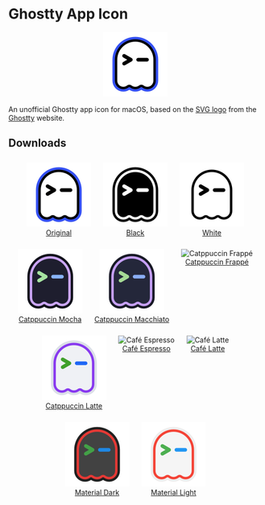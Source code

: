 # Ghostty App Icon

<p align="center">
  <img src="./iconsets/ghostty-original.iconset/icon_128x128@2x.png" alt="Ghostty Original" width="128" height="128">
</p>

An unofficial Ghostty app icon for macOS, based on the [SVG logo](https://ghostty.org/_next/static/media/ghostty-logo.6cca3a6b.svg) from the [Ghostty](https://ghostty.org/download) website.

## Downloads
    
<div style="display: flex; flex-wrap: wrap; flex-direction: row; justify-content: center; gap: 8px;">
  <div style="flex: 0 0 auto; text-align: center; padding: 8px;">
    <div><img src="./iconsets/ghostty-original.iconset/icon_128x128@2x.png" alt="Original" width="128" height="128"></div>
    <div><a href="https://github.com/lukejanicke/ghostty-app-icon/releases/latest/download/ghostty-original.icns">Original</a></div>
  </div>
  <div style="flex: 0 0 auto; text-align: center; padding: 8px;">
    <div><img src="./iconsets/ghostty-black.iconset/icon_128x128@2x.png" alt="Black" width="128" height="128"></div>
    <div><a href="https://github.com/lukejanicke/ghostty-app-icon/releases/latest/download/ghostty-black.icns">Black</a></div>
  </div>
  <div style="flex: 0 0 auto; text-align: center; padding: 8px;">
    <div><img src="./iconsets/ghostty-white.iconset/icon_128x128@2x.png" alt="White" width="128" height="128"></div>
    <div><a href="https://github.com/lukejanicke/ghostty-app-icon/releases/latest/download/ghostty-white.icns">White</a></div>
  </div>
  <div style="flex: 0 0 auto; text-align: center; padding: 8px;">
    <div><img src="./iconsets/ghostty-catppuccin-mocha.iconset/icon_128x128@2x.png" alt="Catppuccin Mocha" width="128" height="128"></div>
    <div><a href="https://github.com/lukejanicke/ghostty-app-icon/releases/latest/download/ghostty-catppuccin-mocha.icns">Catppuccin Mocha</a></div>
  </div>
  <div style="flex: 0 0 auto; text-align: center; padding: 8px;">
    <div><img src="./iconsets/ghostty-catppuccin-macchiato.iconset/icon_128x128@2x.png" alt="Catppuccin Macchiato" width="128" height="128"></div>
    <div><a href="https://github.com/lukejanicke/ghostty-app-icon/releases/latest/download/ghostty-catppuccin-macchiato.icns">Catppuccin Macchiato</a></div>
  </div>
  <div style="flex: 0 0 auto; text-align: center; padding: 8px;">
    <div><img src="./iconsets/ghostty-catppuccin-frappé.iconset/icon_128x128@2x.png" alt="Catppuccin Frappé" width="128" height="128"></div>
    <div><a href="https://github.com/lukejanicke/ghostty-app-icon/releases/latest/download/ghostty-catppuccin-frappé.icns">Catppuccin Frappé</a></div>
  </div>
  <div style="flex: 0 0 auto; text-align: center; padding: 8px;">
    <div><img src="./iconsets/ghostty-catppuccin-latte.iconset/icon_128x128@2x.png" alt="Catppuccin Latte" width="128" height="128"></div>
    <div><a href="https://github.com/lukejanicke/ghostty-app-icon/releases/latest/download/ghostty-catppuccin-latte.icns">Catppuccin Latte</a></div>
  </div>
  <div style="flex: 0 0 auto; text-align: center; padding: 8px;">
    <div><img src="./iconsets/ghostty-café-espresso.iconset/icon_128x128@2x.png" alt="Café Espresso" width="128" height="128"></div>
    <div><a href="https://github.com/lukejanicke/ghostty-app-icon/releases/latest/download/ghostty-café-espresso.icns">Café Espresso</a></div>
  </div>
  <div style="flex: 0 0 auto; text-align: center; padding: 8px;">
    <div><img src="./iconsets/ghostty-café-latte.iconset/icon_128x128@2x.png" alt="Café Latte" width="128" height="128"></div>
    <div><a href="https://github.com/lukejanicke/ghostty-app-icon/releases/latest/download/ghostty-café-latte.icns">Café Latte</a></div>
  </div>
  <div style="flex: 0 0 auto; text-align: center; padding: 8px;">
    <div><img src="./iconsets/ghostty-material-dark.iconset/icon_128x128@2x.png" alt="Material Dark" width="128" height="128"></div>
    <div><a href="https://github.com/lukejanicke/ghostty-app-icon/releases/latest/download/ghostty-material-dark.icns">Material Dark</a></div>
  </div>
  <div style="flex: 0 0 auto; text-align: center; padding: 8px;">
    <div><img src="./iconsets/ghostty-material-light.iconset/icon_128x128@2x.png" alt="Material Light" width="128" height="128"></div>
    <div><a href="https://github.com/lukejanicke/ghostty-app-icon/releases/latest/download/ghostty-material-light.icns">Material Light</a></div>
  </div>
</div>
